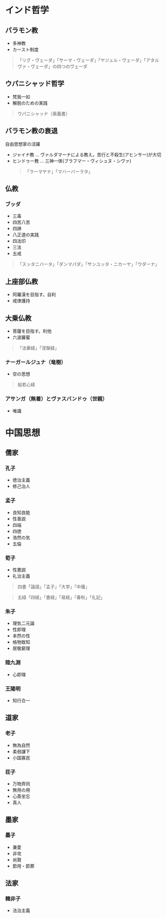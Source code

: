 # インド哲学
## バラモン教
- 多神教
- カースト制度
> 「リグ・ヴェーダ」「サーマ・ヴェーダ」「ヤジュル・ヴェーダ」「アタルヴァ・ヴェーダ」の四つのヴェーダ
## ウパニシャッド哲学
- 梵我一如
- 解脱のための実践
> ウパニシャッド（奥義書）
## バラモン教の衰退
自由思想家の活躍
- ジャイナ教 ...
  ヴァルダマーナによる教え。苦行と不殺生(アヒンサー)が大切
- ヒンドゥー教 ... 
  三神一体(ブラフマー・ヴィシュヌ・シヴァ)
  > 「ラーマヤナ」「マハーバーラタ」
## 仏教
### ブッダ
- 三毒
- 四苦八苦
- 四諦
- 八正道の実践
- 四法印
- 三法
- 五戒
> 「スッタニバータ」「ダンマパダ」「サンユッタ・ニカーヤ」「ウダーナ」
## 上座部仏教
- 阿羅漢を目指す。自利
- 戒律護持
## 大乗仏教
- 菩薩を目指す。利他
- 六波羅蜜
> 「法華経」「涅槃経」
### ナーガールジュナ（竜樹）
- 空の思想
> 般若心経
### アサンガ（無着）とヴァスバンドゥ（世親）
- 唯識
# 中国思想
## 儒家
### 孔子
- 徳治主義
- 修己治人
### 孟子
- 良知良能
- 性善説
- 四端
- 四徳
- 浩然の気
- 五倫
### 荀子
- 性悪説
- 礼治主義
> 四書「論語」「孟子」「大学」「中庸」

> 五経「四経」「書経」「易経」「春秋」「礼記」
### 朱子
- 理気二元論
- 性即理
- 本然の性
- 格物致知
- 居敬窮理
### 陸九淵
- 心即理
### 王陽明
- 知行合一
## 道家
### 老子
- 無為自然
- 柔弱謙下
- 小国寡民
### 荘子
- 万物斉同
- 無用の用
- 心斎坐忘
- 真人
## 墨家
### 墨子
- 兼愛
- 非攻
- 尚賢
- 節用・節葬
## 法家
### 韓非子
- 法治主義